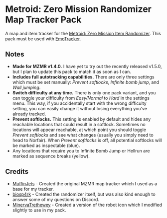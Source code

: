 # Metroid: Zero Mission Randomizer Map Tracker Pack

A map and item tracker for the [Metroid: Zero Mission Item Randomizer](https://forum.metroidconstruction.com/index.php/topic,4559.0.html).
This pack must be used with [EmoTracker](https://emotracker.net).

## Notes

- **Made for MZMR v1.4.0.** I have yet to try out the recently released v1.5.0, but I plan to update this pack to match it as soon as I can.
- **Includes full autotracking capabilities.** There are only three settings which must be set manually: *Prevent softlocks*, *Infinite bomb jump*, and *Wall jumping*.
- **Switch difficulty at any time.** There is only one pack variant, and you can toggle your difficulty from *Easy/Normal* to *Hard* in the settings menu. This way, if you accidentally start with the wrong difficulty setting, you can easily change it without losing everything you've already tracked.
- **Prevent softlocks.** This setting is enabled by default and hides any reachable locations that could result in a softlock. Sometimes no locations will appear reachable, at which point you should toggle *Prevent softlocks* and see what changes (usually you simply need to head to Norfair). When *Prevent softlocks* is off, all potential softlocks will be marked as inspectable (blue).
- Any locations that require you to Infinite Bomb Jump or Hellrun are marked as sequence breaks (yellow).

## Credits

 - [MuffinJets](https://github.com/muffinjets) - Created the original MZMR map tracker which I used as a base for my tracker.
 - [biosp4rk](https://github.com/biosp4rk) - Created the randomizer itself, but was also kind enough to answer some of my questions on Discord.
 - [MinervaTrethewey](https://github.com/miketrethewey) - Created a version of the robot icon which I modified slightly to use in my pack.
